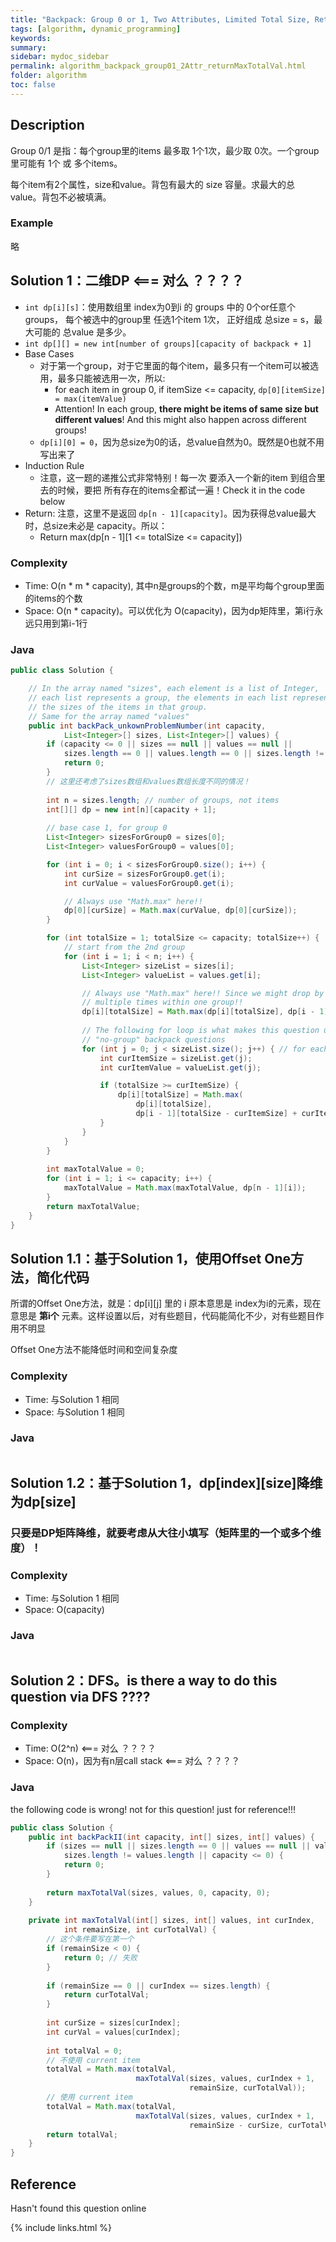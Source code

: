 ```yaml
---
title: "Backpack: Group 0 or 1, Two Attributes, Limited Total Size, Return Max Total Value"
tags: [algorithm, dynamic_programming]
keywords:
summary:
sidebar: mydoc_sidebar
permalink: algorithm_backpack_group01_2Attr_returnMaxTotalVal.html
folder: algorithm
toc: false
---
```


## Description
Group 0/1 是指：每个group里的items 最多取 1个1次，最少取 0次。一个group里可能有 1个 或 多个items。

每个item有2个属性，size和value。背包有最大的 size 容量。求最大的总 value。背包不必被填满。

### Example
略

## Solution 1：二维DP <=== 对么 ？？？？
* `int dp[i][s]`：使用数组里 index为0到i 的 groups 中的 0个or任意个 groups，
每个被选中的group里 任选1个item 1次，
正好组成 总size = s，最大可能的 总value 是多少。
* `int dp[][] = new int[number of groups][capacity of backpack + 1]`
* Base Cases
  * 对于第一个group，对于它里面的每个item，最多只有一个item可以被选用，最多只能被选用一次，所以:
    * for each item in group 0, if itemSize <= capacity, `dp[0][itemSize] = max(itemValue)`
    * Attention! In each group, **there might be items of same size but different values**! And this might also happen across different groups!
  * `dp[i][0] = 0`，因为总size为0的话，总value自然为0。既然是0也就不用写出来了
* Induction Rule
  * 注意，这一题的递推公式非常特别！每一次 要添入一个新的item 到组合里去的时候，要把 所有存在的items全都试一遍！Check it in the code below
* Return: 注意，这里不是返回 `dp[n - 1][capacity]`。因为获得总value最大时，总size未必是 capacity。所以：
  * Return max(dp[n - 1][1 <= totalSize <= capacity])

### Complexity
* Time: O(n * m * capacity), 其中n是groups的个数，m是平均每个group里面的items的个数
* Space: O(n * capacity)。可以优化为 O(capacity)，因为dp矩阵里，第i行永远只用到第i-1行

### Java
```java
public class Solution {

    // In the array named "sizes", each element is a list of Integer,
    // each list represents a group, the elements in each list represent 
    // the sizes of the items in that group.
    // Same for the array named "values"
    public int backPack_unkownProblemNumber(int capacity, 
            List<Integer>[] sizes, List<Integer>[] values) {
        if (capacity <= 0 || sizes == null || values == null ||
            sizes.length == 0 || values.length == 0 || sizes.length != values.length) {
            return 0;        
        }
        // 这里还考虑了sizes数组和values数组长度不同的情况！
        
        int n = sizes.length; // number of groups, not items
        int[][] dp = new int[n][capacity + 1];
        
        // base case 1, for group 0
        List<Integer> sizesForGroup0 = sizes[0];
        List<Integer> valuesForGroup0 = values[0];

        for (int i = 0; i < sizesForGroup0.size(); i++) {
            int curSize = sizesForGroup0.get(i);
            int curValue = valuesForGroup0.get(i);

            // Always use "Math.max" here!!
            dp[0][curSize] = Math.max(curValue, dp[0][curSize]);
        }

        for (int totalSize = 1; totalSize <= capacity; totalSize++) {
            // start from the 2nd group
            for (int i = 1; i < n; i++) {
                List<Integer> sizeList = sizes[i];
                List<Integer> valueList = values.get[i];

                // Always use "Math.max" here!! Since we might drop by this totalSize for 
                // multiple times within one group!!
                dp[i][totalSize] = Math.max(dp[i][totalSize], dp[i - 1][totalSize]); 
                
                // The following for loop is what makes this question unique from the other
                // "no-group" backpack questions
                for (int j = 0; j < sizeList.size(); j++) { // for each item in this group
                    int curItemSize = sizeList.get(j);
                    int curItemValue = valueList.get(j);

                    if (totalSize >= curItemSize) {
                        dp[i][totalSize] = Math.max(
                            dp[i][totalSize], 
                            dp[i - 1][totalSize - curItemSize] + curItemValue);
                    }
                }
            }
        }
        
        int maxTotalValue = 0;
        for (int i = 1; i <= capacity; i++) {
            maxTotalValue = Math.max(maxTotalValue, dp[n - 1][i]);
        }
        return maxTotalValue;
    }
}
```

## Solution 1.1：基于Solution 1，使用Offset One方法，简化代码
所谓的Offset One方法，就是：dp[i][j] 里的 i 原本意思是 index为i的元素，现在意思是 **第i个** 元素。这样设置以后，对有些题目，代码能简化不少，对有些题目作用不明显

Offset One方法不能降低时间和空间复杂度

### Complexity
* Time: 与Solution 1 相同
* Space: 与Solution 1 相同

### Java
```java

```

## Solution 1.2：基于Solution 1，dp[index][size]降维为dp[size]

### 只要是DP矩阵降维，就要考虑从大往小填写（矩阵里的一个或多个维度）！

### Complexity
* Time: 与Solution 1 相同
* Space: O(capacity)

### Java
```java

```

## Solution 2：DFS。is there a way to do this question via DFS ????

### Complexity
* Time: O(2^n) <=== 对么 ？？？？
* Space: O(n)，因为有n层call stack <=== 对么 ？？？？

### Java
the following code is wrong! not for this question! just for reference!!!

```java
public class Solution {
    public int backPackII(int capacity, int[] sizes, int[] values) {
        if (sizes == null || sizes.length == 0 || values == null || values.length == 0 ||
            sizes.length != values.length || capacity <= 0) {
            return 0;
        }
        
        return maxTotalVal(sizes, values, 0, capacity, 0);
    }
    
    private int maxTotalVal(int[] sizes, int[] values, int curIndex, 
            int remainSize, int curTotalVal) {
        // 这个条件要写在第一个
        if (remainSize < 0) { 
            return 0; // 失败
        }
        
        if (remainSize == 0 || curIndex == sizes.length) { 
            return curTotalVal;
        }
        
        int curSize = sizes[curIndex];
        int curVal = values[curIndex];
        
        int totalVal = 0;
        // 不使用 current item
        totalVal = Math.max(totalVal,
                            maxTotalVal(sizes, values, curIndex + 1, 
                                        remainSize, curTotalVal));
        // 使用 current item
        totalVal = Math.max(totalVal,
                            maxTotalVal(sizes, values, curIndex + 1, 
                                        remainSize - curSize, curTotalVal + curVal)); 
        return totalVal;
    } 
}
```

## Reference
Hasn't found this question online

{% include links.html %}
